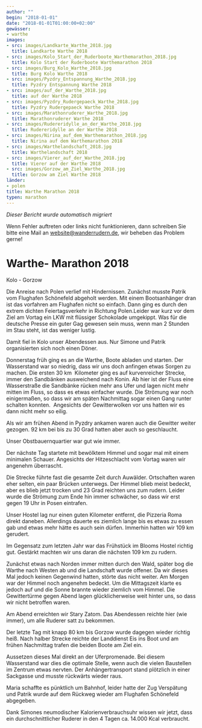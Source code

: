 ```yaml
---
author: ""
begin: "2018-01-01"
date: "2018-01-01T01:00:00+02:00"
gewässer:
- warthe
images:
- src: images/Landkarte_Warthe_2018.jpg
  title: Landkarte Warthe 2018
- src: images/Kolo_Start_der_Ruderboote_Warthemarathon_2018.jpg
  title: Kolo Start der Ruderboote Warthemarathon 2018
- src: images/Burg_Kolo_Warthe_2018.jpg
  title: Burg Kolo Warthe 2018
- src: images/Pyzdry_Entspannung_Warthe_2018.jpg
  title: Pyzdry Entspannung Warthe 2018
- src: images/auf_der_Warthe_2018.jpg
  title: auf der Warthe 2018
- src: images/Pyzdry_Rudergepaeck_Warthe_2018.jpg
  title: Pyzdry Rudergepaeck Warthe 2018
- src: images/Marathonruderer_Warthe_2018.jpg
  title: Marathonruderer Warthe 2018
- src: images/Rudereridylle_an_der_Warthe_2018.jpg
  title: Rudereridylle an der Warthe 2018
- src: images/Nirina_auf_dem_Warthemarathon_2018.jpg
  title: Nirina auf dem Warthemarathon 2018
- src: images/Warthelandschaft_2018.jpg
  title: Warthelandschaft 2018
- src: images/Vierer_auf_der_Warthe_2018.jpg
  title: Vierer auf der Warthe 2018
- src: images/Gorzow_am_Ziel_Warthe_2018.jpg
  title: Gorzow am Ziel Warthe 2018
länder:
- polen
title: Warthe Marathon 2018
typen: marathon
---
```



*Dieser Bericht wurde automatisch migriert*

Wenn Fehler auftreten oder links nicht funktionieren, dann schreiben Sie bitte eine Mail an website@wanderrudern.de, wir beheben das Problem gerne!



# Warthe- Marathon 2018


Kolo - Gorzow

Die Anreise nach Polen verlief mit Hindernissen. Zunächst musste Patrik vom Flughafen Schönefeld abgeholt werden. Mit einem Bootsanhänger dran ist das vorfahren am Flughafen nicht so einfach. Dann ging es durch den extrem dichten Feiertagsverkehr in Richtung Polen.Leider war kurz vor dem Ziel am Vortag ein LKW mit flüssiger Schokolade umgekippt. Was für die deutsche Presse ein guter Gag gewesen sein muss, wenn man 2 Stunden im Stau steht, ist das weniger lustig.

Damit fiel in Kolo unser Abendessen aus. Nur Simone und Patrik organisierten sich noch einen Döner.

Donnerstag früh ging es an die Warthe, Boote abladen und starten. Der Wasserstand war so niedrig, dass wir uns doch anfingen etwas Sorgen zu machen. Die ersten 30 km  Kilometer ging es auf kurvenreicher Strecke, immer den Sandbänken ausweichend nach Konin. Ab hier ist der Fluss eine Wasserstraße die Sandbänke rücken mehr ans Ufer und lagen nicht mehr mitten im Fluss, so dass es etwas einfacher wurde. Die Strömung war noch einigermaßen, so dass wir am späten Nachmittag sogar einen Gang runter schalten konnten.  Angesichts der Gewitterwolken vor uns hatten wir es dann nicht mehr so eilig.

Als wir am frühen Abend in Pyzdry ankamen waren auch die Gewitter weiter gezogen. 92 km bei bis zu 30 Grad hatten aber auch so geschlaucht.

Unser Obstbauernquartier war gut wie immer.

Der nächste Tag startete mit bewölktem Himmel und sogar mal mit einem minimalen Schauer. Angesichts der Hitzeschlacht vom Vortag waren wir angenehm überrascht.

Die Strecke führte fast die gesamte Zeit durch Auwälder. Ortschaften waren eher selten, ein paar Brücken unterwegs. Der Himmel blieb meist bedeckt, aber es blieb jetzt trocken und 23 Grad reichten uns zum rudern. Leider wurde die Strömung zum Ende hin immer schwächer, so dass wir erst gegen 19 Uhr in Posen eintrafen.

Unser Hostel lag nur einen guten Kilometer entfernt, die Pizzeria Roma direkt daneben. Allerdings dauerte es ziemlich lange bis es etwas zu essen gab und etwas mehr hätte es auch sein dürfen. Immerhin hatten wir 109 km gerudert.

Im Gegensatz zum letzten Jahr war das Frühstück im Blooms Hostel richtig gut. Gestärkt machten wir uns daran die nächsten 109 km zu rudern.

Zunächst etwas nach Norden immer mitten durch den Wald, später bog die Warthe nach Westen ab und die Landschaft wurde offener. Da wir dieses Mal jedoch keinen Gegenwind hatten, störte das nicht weiter. Am Morgen war der Himmel noch angenehm bedeckt. Um die Mittagszeit klarte es jedoch auf und die Sonne brannte wieder ziemlich vom Himmel. Die Gewittertürme gegen Abend lagen glücklicherweise weit hinter uns, so dass wir nicht betroffen waren.

Am Abend erreichten wir Stary Zatom. Das Abendessen reichte hier (wie immer), um alle Ruderer satt zu bekommen.

Der letzte Tag mit knapp 80 km bis Gorzow wurde dagegen wieder richtig heiß. Nach halber Strecke reichte der Landdienst Eis ins Boot und am frühen Nachmittag trafen die beiden Boote am Ziel ein.

Aussetzen dieses Mal direkt an der Uferpromenade. Bei diesem Wasserstand war dies die optimale Stelle, wenn auch die vielen Baustellen im Zentrum etwas nervten. Der Anhängertransport stand plötzlich in einer Sackgasse und musste rückwärts wieder raus.

Maria schaffte es pünktlich um Bahnhof, leider hatte der Zug Verspätung und Patrik wurde auf dem Rückweg wieder am Flughafen Schönefeld abgegeben.

Dank Simones neumodischer Kalorienverbrauchsuhr wissen wir jetzt, dass ein durchschnittlicher Ruderer in den 4 Tagen ca. 14.000 Kcal verbraucht.
